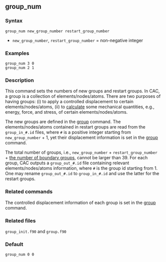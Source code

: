 ## group_num

### Syntax

	group_num new_group_number restart_group_number

* `new_group_number`, `restart_group_number` = non-negative integer

### Examples

	group_num 3 0
	group_num 2 1

### Description

This command sets the numbers of new groups and restart groups. In CAC, a group is a collection of elements/nodes/atoms. There are two purposes of having groups: (i) to apply a controlled displacement to certain elements/nodes/atoms, (ii) to [calculate](cal.md) some mechanical quantities, e.g., energy, force, and stress, of certain elements/nodes/atoms.

The new groups are defined in the [group](group.md) command. The elements/nodes/atoms contained in restart groups are read from the `group_in_#.id` files, where `#` is a positive integer starting from `new_group_number` + 1, yet their displacement information is set in the [group](group.md) command.

The total number of groups, i.e., `new_group_number` + `restart_group_number` + [the number of boundary groups](bd_group.md), cannot be larger than 39. For each group, CAC outputs a `group_out_#.id` file containing relevant elements/nodes/atoms information, where `#` is the group id starting from 1. One may rename `group_out_#.id` to `group_in_#.id` and use the latter for the restart groups.

### Related commands

The controlled displacement information of each group is set in the [group](group.md) command.

### Related files

`group_init.f90` and `group.f90`

### Default

	group_num 0 0
